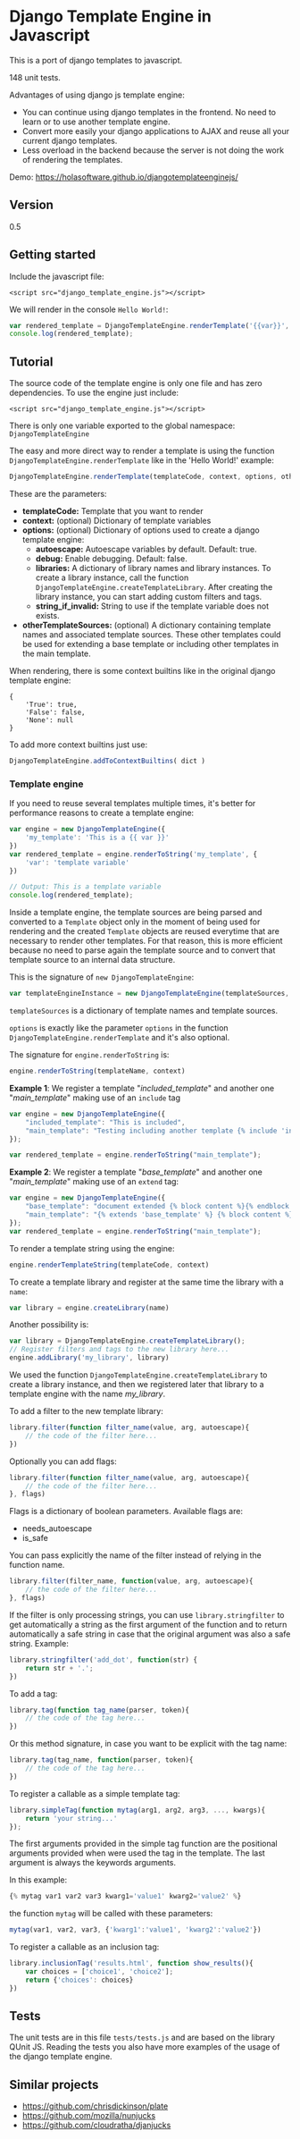 # Django Template Engine in Javascript
This is a port of django templates to javascript. 

148 unit tests.

Advantages of using django js template engine:
- You can continue using django templates in the frontend. No need to learn or to use another template engine.
- Convert more easily your django applications to AJAX and reuse all your current django templates.
- Less overload in the backend because the server is not doing the work of rendering the templates.

Demo: https://holasoftware.github.io/djangotemplateenginejs/

## Version
0.5

## Getting started
Include the javascript file:
```
<script src="django_template_engine.js"></script>
```

We will render in the console `Hello World!`:
```js
var rendered_template = DjangoTemplateEngine.renderTemplate('{{var}}', {'var': 'Hello World!'});
console.log(rendered_template);
```


## Tutorial
The source code of the template engine is only one file and has zero dependencies. To use the engine just include:
```
<script src="django_template_engine.js"></script>
```

There is only one variable exported to the global namespace: `DjangoTemplateEngine`

The easy and more direct way to render a template is using the function `DjangoTemplateEngine.renderTemplate` like in the 'Hello World!' example:
```js
DjangoTemplateEngine.renderTemplate(templateCode, context, options, otherTemplateSources)
```

These are the parameters:

- **templateCode:** Template that you want to render
- **context:** (optional) Dictionary of template variables
- **options:** (optional) Dictionary of options used to create a django template engine:
    - **autoescape:** Autoescape variables by default. Default: true.
    - **debug:** Enable debugging. Default: false.
    - **libraries:** A dictionary of library names and library instances. To create a library instance, call the function `DjangoTemplateEngine.createTemplateLibrary`. After creating the library instance, you can start adding custom filters and tags. 
    - **string_if_invalid:** String to use if the template variable does not exists.
- **otherTemplateSources:** (optional) A dictionary containing template names and associated template sources. These other templates could be used for extending a base template or including other templates in the main template.

When rendering, there is some context builtins like in the original django template engine:
```
{
    'True': true,
    'False': false,
    'None': null
}
```

To add more context builtins just use:
```js
DjangoTemplateEngine.addToContextBuiltins( dict )
```


### Template engine
If you need to reuse several templates multiple times, it's better for  performance reasons to create a template engine:
```js
var engine = new DjangoTemplateEngine({
    'my_template': 'This is a {{ var }}'
})
var rendered_template = engine.renderToString('my_template', {
    'var': 'template variable'
})

// Output: This is a template variable
console.log(rendered_template);
```

Inside a template engine, the template sources are being parsed and converted to a `Template` object only in the moment of being used for rendering and the created `Template` objects are reused everytime that are necessary to render other templates. For that reason, this is more efficient because no need to parse again the template source and to convert that template source to an internal data structure.

This is the signature of `new DjangoTemplateEngine`:
```js
var templateEngineInstance = new DjangoTemplateEngine(templateSources, options)
```

`templateSources` is a dictionary of template names and template sources.

`options` is exactly like the parameter `options` in the function `DjangoTemplateEngine.renderTemplate` and it's also optional.
    
The signature for `engine.renderToString` is:
```js
engine.renderToString(templateName, context)
```

**Example 1**: We register a template "*included_template*" and another one "*main_template*" making use of an `include` tag 
```js
var engine = new DjangoTemplateEngine({
    "included_template": "This is included",
    "main_template": "Testing including another template {% include 'included_template' %}. More here"
});

var rendered_template = engine.renderToString("main_template");
```

**Example 2**: We register a template "*base_template*" and another one "*main_template*" making use of an `extend` tag:
```js
var engine = new DjangoTemplateEngine({
    "base_template": "document extended {% block content %}{% endblock %} text from the base template at the footer",
    "main_template": "{% extends 'base_template' %} {% block content %}text here...{% endblock %}"
});
var rendered_template = engine.renderToString("main_template");
```

To render a template string using the engine:
```js
engine.renderTemplateString(templateCode, context)
```

To create a template library and register at the same time the library with a  `name`:
```js
var library = engine.createLibrary(name)
```

Another possibility is:
```js
var library = DjangoTemplateEngine.createTemplateLibrary();
// Register filters and tags to the new library here...
engine.addLibrary('my_library', library)
```

We used the function `DjangoTemplateEngine.createTemplateLibrary` to create a library instance, and then we registered later that library to a template engine with the name *my_library*.

To add a filter to the new template library:
```js
library.filter(function filter_name(value, arg, autoescape){
    // the code of the filter here...
})
```

Optionally you can add flags:
```js  
library.filter(function filter_name(value, arg, autoescape){
    // the code of the filter here...
}, flags)
```

Flags is a dictionary of boolean parameters. Available flags are:
- needs_autoescape
- is_safe


You can pass explicitly the name of the filter instead of relying in the function name.
```js   
library.filter(filter_name, function(value, arg, autoescape){
    // the code of the filter here...
}, flags)
```

If the filter is only processing strings, you can use `library.stringfilter` to get automatically a string as the first argument of the function and to return automatically a safe string in case that the original argument was also a safe string. Example:
```js
library.stringfilter('add_dot', function(str) {
    return str + '.';
})
```

To add a tag:
```js
library.tag(function tag_name(parser, token){
    // the code of the tag here...
})
```

Or this method signature, in case you want to be explicit with the tag name:
```js
library.tag(tag_name, function(parser, token){
    // the code of the tag here...
})
```

To register a callable as a simple template tag:
```js
library.simpleTag(function mytag(arg1, arg2, arg3, ..., kwargs){
    return 'your string...'
});
```

The first arguments provided in the simple tag function are the positional arguments provided when were used the tag in the template. The last argument is always the keywords arguments.

In this example:
```js
{% mytag var1 var2 var3 kwarg1='value1' kwarg2='value2' %}
```

the function `mytag` will be called with these parameters:
```js
mytag(var1, var2, var3, {'kwarg1':'value1', 'kwarg2':'value2'})
```

To register a callable as an inclusion tag:
```js
library.inclusionTag('results.html', function show_results(){
    var choices = ['choice1', 'choice2'];
    return {'choices': choices}
})
```

## Tests
The unit tests are in this file `tests/tests.js` and are based on the library QUnit JS. Reading the tests you also have more examples of the usage of the django template engine.


## Similar projects
- https://github.com/chrisdickinson/plate
- https://github.com/mozilla/nunjucks
- https://github.com/cloudratha/djanjucks